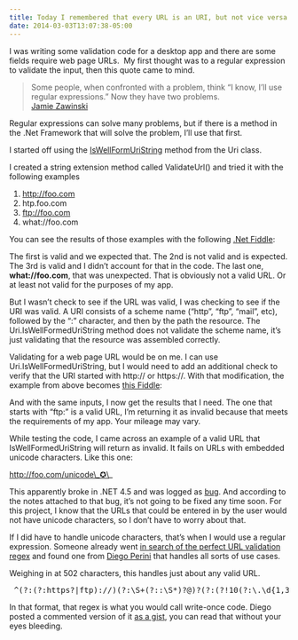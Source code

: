 ```yaml
---
title: Today I remembered that every URL is an URI, but not vice versa
date: 2014-03-03T13:07:38-05:00
---
```

I was writing some validation code for a desktop app and there are some fields require web page URLs.  My first thought was to a regular expression to validate the input, then this quote came to mind.

> Some people, when confronted with a problem, think “I know, I&#8217;ll use regular expressions.” Now they have two problems.  
> [Jamie Zawinski](http://www.jwz.org/)

Regular expressions can solve many problems, but if there is a method in the .Net Framework that will solve the problem, I&#8217;ll use that first.

I started off using the [IsWellFormUriString](http://msdn.microsoft.com/en-us/library/system.uri.iswellformeduristring(v=vs.110).aspx "Uri.IsWellFormedUriString Method") method from the Uri class.

I created a string extension method called ValidateUrl() and tried it with the following examples

  1. http://foo.com
  2. htp.foo.com
  3. ftp://foo.com
  4. what://foo.com

You can see the results of those examples with the following [.Net Fiddle](http://dotnetfiddle.net/1Nry5H):



The first is valid and we expected that. The 2nd is not valid and is expected. The 3rd is valid and I didn&#8217;t account for that in the code. The last one, **what://foo.com**, that was unexpected. That is obviously not a valid URL. Or at least not valid for the purposes of my app.

But I wasn&#8217;t check to see if the URL was valid, I was checking to see if the URI was valid. A URI consists of a scheme name (&#8220;http&#8221;, &#8220;ftp&#8221;, &#8220;mail&#8221;, etc), followed by the &#8220;:&#8221; character, and then by the path the resource. The Uri.IsWellFormedUriString method does not validate the scheme name, it&#8217;s just validating that the resource was assembled correctly.

Validating for a web page URL would be on me. I can use Uri.IsWellFormedUriString, but I would need to add an additional check to verify that the URI started with http:// or https://. With that modification, the example from above becomes [this Fiddle](http://dotnetfiddle.net/uw4uqA):



And with the same inputs, I now get the results that I need. The one that starts with &#8220;ftp:&#8221; is a valid URL, I&#8217;m returning it as invalid because that meets the requirements of my app. Your mileage may vary.

While testing the code, I came across an example of a valid URL that IsWellFormedUriString will return as invalid. It fails on URLs with embedded unicode characters. Like this one:

http://foo.com/unicode\_✪\_

This apparently broke in .NET 4.5 and was logged as [bug](http://connect.microsoft.com/VisualStudio/feedback/details/778454/breaking-change-to-uri-iswellformeduristring-in-net-4-5 "Breaking change to Uri.IsWellFormedUriString in .NET 4.5"). And according to the notes attached to that bug, it&#8217;s not going to be fixed any time soon. For this project, I know that the URLs that could be entered in by the user would not have unicode characters, so I don&#8217;t have to worry about that.

If I did have to handle unicode characters, that&#8217;s when I would use a regular expression. Someone already went [in search of the perfect URL validation regex](http://mathiasbynens.be/demo/url-regex) and found one from [Diego Perini](https://twitter.com/diegoperini) that handles all sorts of use cases.

Weighing in at 502 characters, this handles just about any valid URL.

<pre>_^(?:(?:https?|ftp)://)(?:\S+(?::\S*)?@)?(?:(?!10(?:\.\d{1,3}){3})(?!127(?:\.\d{1,3}){3})(?!169\.254(?:\.\d{1,3}){2})(?!192\.168(?:\.\d{1,3}){2})(?!172\.(?:1[6-9]|2\d|3[0-1])(?:\.\d{1,3}){2})(?:[1-9]\d?|1\d\d|2[01]\d|22[0-3])(?:\.(?:1?\d{1,2}|2[0-4]\d|25[0-5])){2}(?:\.(?:[1-9]\d?|1\d\d|2[0-4]\d|25[0-4]))|(?:(?:[a-z\x{00a1}-\x{ffff}0-9]+-?)*[a-z\x{00a1}-\x{ffff}0-9]+)(?:\.(?:[a-z\x{00a1}-\x{ffff}0-9]+-?)*[a-z\x{00a1}-\x{ffff}0-9]+)*(?:\.(?:[a-z\x{00a1}-\x{ffff}]{2,})))(?::\d{2,5})?(?:/[^\s]*)?$_iuS</pre>

In that format, that regex is what you would call write-once code. Diego posted a commented version of it [as a gist](https://gist.github.com/dperini/729294), you can read that without your eyes bleeding.
